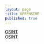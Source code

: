 ```yaml
---
layout: page
title: OFFENSIVE
published: true
---
```

                                
<a href="{{ site.baseurl }}/posts/OSINT.md">OSINT</a><br>
<a href="{{ site.baseurl }}/posts/2021-01-30-OSINT.md">OSINT</a><br>
